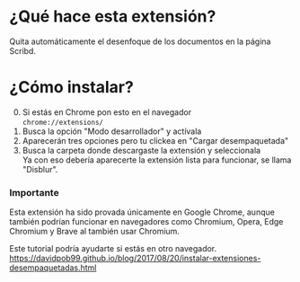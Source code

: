 # ¿Qué hace esta extensión?
Quita automáticamente el desenfoque de los documentos en la página Scribd.

# ¿Cómo instalar?
0. Si estás en Chrome pon esto en el navegador<br/>
 `chrome://extensions/`<br/>
1. Busca la opción "Modo desarrollador" y actívala<br/>
2. Aparecerán tres opciones pero tu clickea en "Cargar desempaquetada"<br/>
3. Busca la carpeta donde descargaste la extensión y seleccionala<br/> 
Ya con eso debería aparecerte la extensión lista para funcionar, se llama "Disblur".

<h3>Importante</h3>
Esta extensión ha sido provada únicamente en Google Chrome, aunque también podrían
funcionar en navegadores como Chromium, Opera, Edge Chromium y Brave al también usar Chromium.

Este tutorial podría ayudarte si estás en otro navegador.
https://davidpob99.github.io/blog/2017/08/20/instalar-extensiones-desempaquetadas.html
